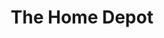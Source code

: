 ---
title: "The Home Depot"
url: /evansville/the-home-depot-north-burkhardt-road/
shop: doityourself
---